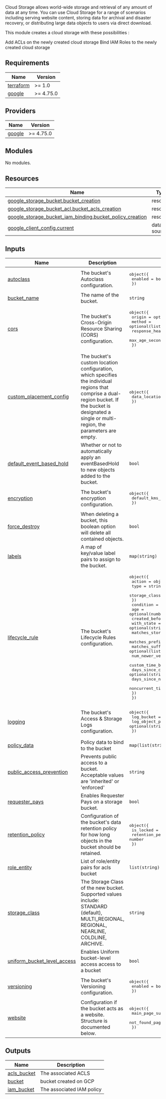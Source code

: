 Cloud Storage allows world-wide storage and retrieval of any amount of data at any time. You can use Cloud Storage for a range of scenarios including serving website content, storing data for archival and disaster recovery, or distributing large data objects to users via direct download.

This module creates a cloud storage with these possibilities :

Add ACLs on the newly created cloud storage 
Bind IAM Roles to the newly created cloud storage

<!-- BEGIN_TF_DOCS -->
## Requirements

| Name | Version |
|------|---------|
| <a name="requirement_terraform"></a> [terraform](#requirement\_terraform) | >= 1.0 |
| <a name="requirement_google"></a> [google](#requirement\_google) | >= 4.75.0 |

## Providers

| Name | Version |
|------|---------|
| <a name="provider_google"></a> [google](#provider\_google) | >= 4.75.0 |

## Modules

No modules.

## Resources

| Name | Type |
|------|------|
| [google_storage_bucket.bucket_creation](https://registry.terraform.io/providers/hashicorp/google/latest/docs/resources/storage_bucket) | resource |
| [google_storage_bucket_acl.bucket_acls_creation](https://registry.terraform.io/providers/hashicorp/google/latest/docs/resources/storage_bucket_acl) | resource |
| [google_storage_bucket_iam_binding.bucket_policy_creation](https://registry.terraform.io/providers/hashicorp/google/latest/docs/resources/storage_bucket_iam_binding) | resource |
| [google_client_config.current](https://registry.terraform.io/providers/hashicorp/google/latest/docs/data-sources/client_config) | data source |

## Inputs

| Name | Description | Type | Default | Required |
|------|-------------|------|---------|:--------:|
| <a name="input_autoclass"></a> [autoclass](#input\_autoclass) | The bucket's Autoclass configuration. | <pre>object({<br>    enabled = bool<br>  })</pre> | `null` | no |
| <a name="input_bucket_name"></a> [bucket\_name](#input\_bucket\_name) | The name of the bucket. | `string` | n/a | yes |
| <a name="input_cors"></a> [cors](#input\_cors) | The bucket's Cross-Origin Resource Sharing (CORS) configuration. | <pre>object({<br>    origin          = optional(list(string))<br>    method          = optional(list(string))<br>    response_header = optional(list(string))<br>    max_age_seconds = optional(number)<br>  })</pre> | `null` | no |
| <a name="input_custom_placement_config"></a> [custom\_placement\_config](#input\_custom\_placement\_config) | The bucket's custom location configuration, which specifies the individual regions that comprise a dual-region bucket. If the bucket is designated a single or multi-region, the parameters are empty. | <pre>object({<br>    data_locations = list(string)<br>  })</pre> | `null` | no |
| <a name="input_default_event_based_hold"></a> [default\_event\_based\_hold](#input\_default\_event\_based\_hold) | Whether or not to automatically apply an eventBasedHold to new objects added to the bucket. | `bool` | `false` | no |
| <a name="input_encryption"></a> [encryption](#input\_encryption) | The bucket's encryption configuration. | <pre>object({<br>    default_kms_key_name = string<br>  })</pre> | `null` | no |
| <a name="input_force_destroy"></a> [force\_destroy](#input\_force\_destroy) | When deleting a bucket, this boolean option will delete all contained objects. | `bool` | `false` | no |
| <a name="input_labels"></a> [labels](#input\_labels) | A map of key/value label pairs to assign to the bucket. | `map(string)` | `{}` | no |
| <a name="input_lifecycle_rule"></a> [lifecycle\_rule](#input\_lifecycle\_rule) | The bucket's Lifecycle Rules configuration. | <pre>object({<br>    action        = object({<br>      type          = string<br>      storage_class = string<br>    })<br>    condition = object ({<br>      age                        = optional(number)<br>      created_before             = optional(string)<br>      with_state                 = optional(string)<br>      matches_storage_class      = optional(list(string))<br>      matches_prefix             = optional(list(string))<br>      matches_suffix             = optional(list(string))<br>      num_newer_versions         = optional(number)<br>      custom_time_before         = optional(string)<br>      days_since_custom_time     = optional(string)<br>      days_since_noncurrent_time = optional(string)<br>      noncurrent_time_before     = optional(string)<br>    })<br>  })</pre> | `null` | no |
| <a name="input_logging"></a> [logging](#input\_logging) | The bucket's Access & Storage Logs configuration. | <pre>object({<br>    log_bucket        = string<br>    log_object_prefix = optional(string)<br>  })</pre> | `null` | no |
| <a name="input_policy_data"></a> [policy\_data](#input\_policy\_data) | Policy data to bind to the bucket | `map(list(string))` | `null` | no |
| <a name="input_public_access_prevention"></a> [public\_access\_prevention](#input\_public\_access\_prevention) | Prevents public access to a bucket. Acceptable values are 'inherited' or 'enforced' | `string` | `"inherited"` | no |
| <a name="input_requester_pays"></a> [requester\_pays](#input\_requester\_pays) | Enables Requester Pays on a storage bucket. | `bool` | `false` | no |
| <a name="input_retention_policy"></a> [retention\_policy](#input\_retention\_policy) | Configuration of the bucket's data retention policy for how long objects in the bucket should be retained. | <pre>object({<br>    is_locked        = optional(bool)<br>    retention_period = number<br>  })</pre> | `null` | no |
| <a name="input_role_entity"></a> [role\_entity](#input\_role\_entity) | List of role/entity pairs for acls bucket | `list(string)` | `[]` | no |
| <a name="input_storage_class"></a> [storage\_class](#input\_storage\_class) | The Storage Class of the new bucket. Supported values include: STANDARD (default), MULTI\_REGIONAL, REGIONAL, NEARLINE, COLDLINE, ARCHIVE. | `string` | `"STANDARD"` | no |
| <a name="input_uniform_bucket_level_access"></a> [uniform\_bucket\_level\_access](#input\_uniform\_bucket\_level\_access) | Enables Uniform bucket-level access access to a bucket | `bool` | `false` | no |
| <a name="input_versioning"></a> [versioning](#input\_versioning) | The bucket's Versioning configuration. | <pre>object({<br>    enabled = bool<br>  })</pre> | `null` | no |
| <a name="input_website"></a> [website](#input\_website) | Configuration if the bucket acts as a website. Structure is documented below. | <pre>object({<br>    main_page_suffix = optional(string)<br>    not_found_page   = optional(string)<br>  })</pre> | `null` | no |

## Outputs

| Name | Description |
|------|-------------|
| <a name="output_acls_bucket"></a> [acls\_bucket](#output\_acls\_bucket) | The associated ACLS |
| <a name="output_bucket"></a> [bucket](#output\_bucket) | bucket created on GCP |
| <a name="output_iam_bucket"></a> [iam\_bucket](#output\_iam\_bucket) | The associated IAM policy |
<!-- END_TF_DOCS -->